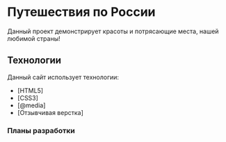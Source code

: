 # Путешествия по России

Данный проект демонстрирует красоты и потрясающие места, нашей любимой страны!


## Технологии

Данный сайт использует технологии:

* [HTML5]
* [CSS3]  
* [@media]
* [Отзывчивая верстка]
### Планы разработки

